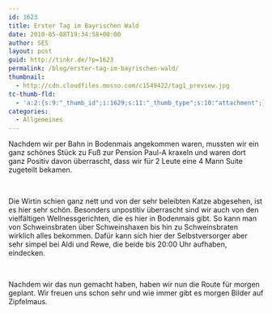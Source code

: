 ```yaml
---
id: 1623
title: Erster Tag im Bayrischen Wald
date: 2010-05-08T19:34:58+00:00
author: SES
layout: post
guid: http://tinkr.de/?p=1623
permalink: /blog/erster-tag-im-bayrischen-wald/
thumbnail:
  - http://cdn.cloudfiles.mosso.com/c1549422/tag1_preview.jpg
tc-thumb-fld:
  - 'a:2:{s:9:"_thumb_id";i:1629;s:11:"_thumb_type";s:10:"attachment";}'
categories:
  - Allgemeines
---
```

Nachdem wir per Bahn in Bodenmais angekommen waren, mussten wir ein ganz schönes Stück zu Fuß zur Pension Paul-A kraxeln und waren dort ganz Positiv davon überrascht, dass wir für 2 Leute eine 4 Mann Suite zugeteilt bekamen.

<img loading="lazy" src="/assets/2010/05/bodemais_tag1_1.jpg" alt="" title="bodemais_tag1_1"    srcset="/assets/2010/05/bodemais_tag1_1.jpg 606w, /assets/2010/05/bodemais_tag1_1-300x225.jpg 300w" sizes="(max-width: 606px) 100vw, 606px" />

Die Wirtin schien ganz nett und von der sehr beleibten Katze abgesehen, ist es hier sehr schön. Besonders unpostitiv überrascht sind wir auch von den vielfältigen Wellnessgerichten, die es hier in Bodenmais gibt. So kann man von Schweinsbraten über Schweinshaxen bis hin zu Schweinsbraten wirklich alles bekommen. Dafür kann sich hier der Selbstversorger aber sehr simpel bei Aldi und Rewe, die beide bis 20:00 Uhr aufhaben, eindecken.

<img loading="lazy" src="/assets/2010/05/bodemais_tag1_2.jpg" alt="" title="bodemais_tag1_2"    srcset="/assets/2010/05/bodemais_tag1_2.jpg 606w, /assets/2010/05/bodemais_tag1_2-300x225.jpg 300w" sizes="(max-width: 606px) 100vw, 606px" />

Nachdem wir das nun gemacht haben, haben wir nun die Route für morgen geplant. Wir freuen uns schon sehr und wie immer gibt es morgen Bilder auf Zipfelmaus.

<img loading="lazy" src="/assets/2010/05/bodemais_tag1_31.jpg" alt="" title=""    srcset="/assets/2010/05/bodemais_tag1_31.jpg 606w, /assets/2010/05/bodemais_tag1_31-300x225.jpg 300w" sizes="(max-width: 606px) 100vw, 606px" />
